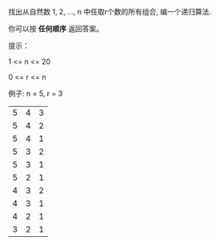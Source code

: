 找出从自然数 1, 2, …, n 中任取r个数的所有组合, 编一个递归算法.

你可以按 **任何顺序** 返回答案。

提示：

1 <= n <= 20

0 <= r <= n
 
例子: n = 5, r = 3 

|      |      |      |
| ---- | ---- | ---- |
|  5    |    4  |  3    |
|   5   |    4  |   2   |
|  5    |    4  |   1   |
|5| 3| 2|
|5 |3 |1|
|5 |2 |1|
|4 |3 |2|
|4 |3 |1|
|4 |2 |1|
|3 |2 |1|
